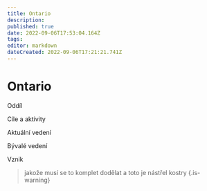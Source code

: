 ```yaml
---
title: Ontario
description: 
published: true
date: 2022-09-06T17:53:04.164Z
tags: 
editor: markdown
dateCreated: 2022-09-06T17:21:21.741Z
---
```


# Ontario

Oddíl

Cíle a aktivity

Aktuální vedení

Bývalé vedení

Vznik

> jakože musí se to komplet dodělat a toto je nástřel kostry
{.is-warning}

